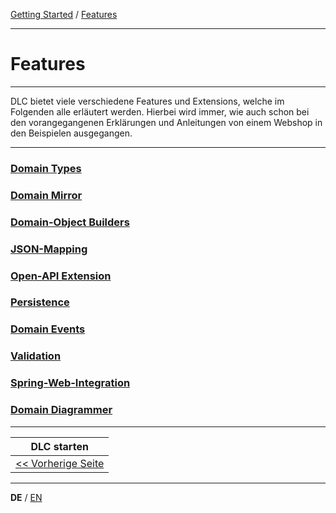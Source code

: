 [Getting Started](../index_de.md) / [Features](features_de.md)

---

# Features

---

DLC bietet viele verschiedene Features und Extensions, welche im Folgenden alle erläutert werden.
Hierbei wird immer, wie auch schon bei den vorangegangenen Erklärungen und Anleitungen von einem 
Webshop in den Beispielen ausgegangen.

---

### [Domain Types](../features/domain_types_de.md)
### [Domain Mirror](../features/domain_mirror_de.md)
### [Domain-Object Builders](../features/domainobject_builders_de.md)
### [JSON-Mapping](../features/json_mapping_de.md)
### [Open-API Extension](../features/open_api_extension_de.md)
### [Persistence](../features/persistence_de.md)
### [Domain Events](../features/domain_events_de.md)
### [Validation](../features/validation_support_de.md)
### [Spring-Web-Integration](../features/spring_web_integration_de.md)
### [Domain Diagrammer](../features/domain_diagrammer_de.md)

---

|               **DLC starten**                |
|:--------------------------------------------:|
| [<< Vorherige Seite](run_application_de.md)  |

---

**DE** / [EN](../../english/guides/features_en.md)